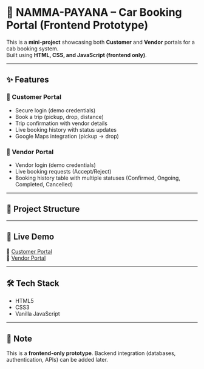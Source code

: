 # 🚖 NAMMA-PAYANA – Car Booking Portal (Frontend Prototype)

This is a **mini-project** showcasing both **Customer** and **Vendor** portals for a cab booking system.  
Built using **HTML, CSS, and JavaScript (frontend only)**.

---

## ✨ Features

### 👤 Customer Portal
- Secure login (demo credentials)
- Book a trip (pickup, drop, distance)
- Trip confirmation with vendor details
- Live booking history with status updates
- Google Maps integration (pickup → drop)

### 🚗 Vendor Portal
- Vendor login (demo credentials)
- Live booking requests (Accept/Reject)
- Booking history table with multiple statuses (Confirmed, Ongoing, Completed, Cancelled)

---

## 📂 Project Structure

---

## 🚀 Live Demo
🔗 [Customer Portal](https://navyashree1411.github.io/major-project/customer.html)  
🔗 [Vendor Portal](https://navyashree1411.github.io/major-project/vendor.html)

---

## 🛠️ Tech Stack
- HTML5
- CSS3
- Vanilla JavaScript

---

## 📌 Note
This is a **frontend-only prototype**. Backend integration (databases, authentication, APIs) can be added later.

